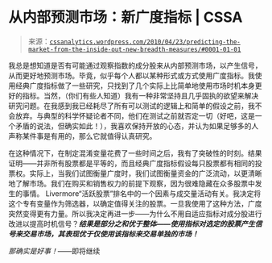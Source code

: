 <!--yml

类别：未分类

日期：2024-05-12 18:30:44

-->

# 从内部预测市场：新广度指标 | CSSA

> 来源：[`cssanalytics.wordpress.com/2010/04/23/predicting-the-market-from-the-inside-out-new-breadth-measures/#0001-01-01`](https://cssanalytics.wordpress.com/2010/04/23/predicting-the-market-from-the-inside-out-new-breadth-measures/#0001-01-01)

我总是想知道是否有可能通过观察指数的成分股来从内部预测市场，以产生信号，从而更好地预测市场。毕竟，似乎每个人都以某种形式或方式使用广度指标。我使用经典广度指标做了一些研究，只找到了几个实际上比简单地使用市场时机本身更好的指标。当然，（你们有些人知道）我有一种非常坚持且几乎固执的欲望来解决研究问题。在我感到我已经耗尽了所有可以测试的逻辑上和简单的假设之前，我不会放弃。与典型的科学怀疑论者不同，他们在测试之前就否定一切（好吧，这是一个矛盾的说法，但确实如此！），我喜欢保持开放的心态，并认为如果足够多的人声称某件事是有用的，那么它就值得认真研究。

在这种情况下，在制定混淆变量花费了一些时间之后，我有了突破性的时刻。结果证明——并非所有股票都是平等的，而且经典广度指标假设每只股票都有相同的投票权。实际上，当我们试图衡量广度时，我们试图衡量资金的广泛流动，以更清晰地了解市场。我们在购买和销售权力的前提下观察，因为很难隐藏在众多股票中发生的事情。 Livermore“活跃股票”排名中的一个因素与成交量活动有关。我决定将这个专有变量作为筛选器，以确定值得关注的股票。一旦我使用了这种方法，广度突然变得更有力量。所以我决定再进一步——为什么不用自适应指标对成分股进行改进以提高时机信号？***结果是部分之和优于整体——使用指标对选定的股票产生信号来交易市场，其表现优于仅使用该指标来交易单独的市场！***

*那确实是好事！*——即将继续
